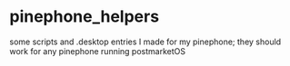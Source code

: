 # pinephone_helpers
some scripts and .desktop entries I made for my pinephone; they should work for any pinephone running postmarketOS
